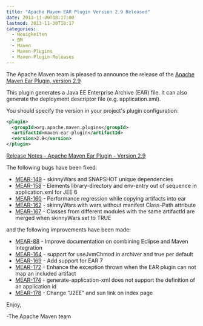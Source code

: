 ```yaml
---
title: "Apache Maven EAR Plugin Version 2.9 Released"
date: 2013-11-30T18:17:00
lastmod: 2013-11-30T18:17
categories:
  - Neuigkeiten
  - BM
  - Maven
  - Maven-Plugins
  - Maven-Plugin-Releases
---
```


The Apache Maven team is pleased to announce the release of the 
[Apache Maven Ear Plugin, version 2.9](http://maven.apache.org/plugins/maven-ear-plugin/)

This plugin generates a Java EE Enterprise Archive (EAR) file. It can also 
generate the deployment descriptor file (e.g. application.xml).

<!-- more -->

You should specify the version in your project's plugin configuration:

```xml
<plugin>
  <groupId>org.apache.maven.plugins</groupId>
  <artifactId>maven-ear-plugin</artifactId>
  <version>2.9</version>
</plugin>
```

[Release Notes - Apache Maven Ear Plugin - Version 2.9](http://jira.codehaus.org/secure/ReleaseNote.jspa?projectId=11132&version=18770)


The following bugs have been fixed:

 * [MEAR-149](https://issues.apache.org/jira/browse/MEAR-149) - skinnyWars and SNAPSHOT unique dependencies
 * [MEAR-158](https://issues.apache.org/jira/browse/MEAR-158) - Elements library-directory and env-entry out of sequence in application.xml for JEE 6
 * [MEAR-160](https://issues.apache.org/jira/browse/MEAR-160) - Performance regression while copying artifacts into ear
 * [MEAR-162](https://issues.apache.org/jira/browse/MEAR-162) - skinnyWars with wars without manifest Class-Path attribute
 * [MEAR-167](https://issues.apache.org/jira/browse/MEAR-167) - Classes from different modules with the same artifactId are merged when skinnyWars set to TRUE

and the following improvements have been made:

 * [MEAR-88](https://issues.apache.org/jira/browse/MEAR-88) - Improve documentation on combining Eclipse and Maven Integration
 * [MEAR-164](https://issues.apache.org/jira/browse/MEAR-164) - support for useJvmChmod in archiver and true per default
 * [MEAR-169](https://issues.apache.org/jira/browse/MEAR-169) - Add support for EAR 7
 * [MEAR-172](https://issues.apache.org/jira/browse/MEAR-172) - Enhance the exception thrown when the EAR plugin can not map an included artifact
 * [MEAR-174](https://issues.apache.org/jira/browse/MEAR-174) - generate-application-xml does not support the definition of an application id
 * [MEAR-178](https://issues.apache.org/jira/browse/MEAR-178) - Change "J2EE" and sun link on index page


Enjoy,

-The Apache Maven team

